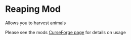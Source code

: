 # Reaping Mod

Allows you to harvest animals

Please see the mods [CurseForge page](https://www.curseforge.com/minecraft/mc-mods/reaping-mod-fabric) for details on usage
